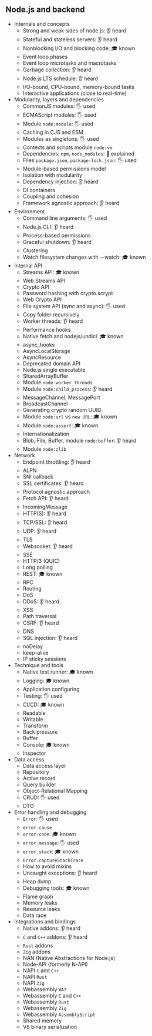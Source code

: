 ## Node.js and backend

- Internals and concepts
  - Strong and weak sides of node.js: 👂 heard
  - Stateful and stateless servers: 👂 heard
  - Nonblocking I/O and blocking code: 🎓 known
  - Event loop phases
  - Event loop microtasks and macrotasks
  - Garbage collection: 👂 heard
  - Node.js LTS schedule: 👂 heard
  - I/O-bound, CPU-bound, memory-bound tasks
  - Interactive applications (close to real-time)
- Modularity, layers and dependencies
  - CommonJS modules: 🖐️ used
  - ECMAScript modules: 🖐️ used
  - Module `node:module`: 🖐️ used
  - Caching in CJS and ESM
  - Modules as singletons: 🖐️ used
  - Contexts and scripts module `node:vm`
  - Dependencies: `npm`, `node_modules`: 🙋 explained
  - Files `package.json`, `package-lock.json`: 🖐️ used
  - Module-based permissions model
  - Isolation with modularity
  - Dependency injection: 👂 heard
  - DI containers
  - Coupling and cohesion
  - Framework agnostic approach: 👂 heard
- Environment
  - Command line arguments: 🖐️ used
  - Node.js CLI: 👂 heard
  - Process-based permissions
  - Graceful shutdown: 👂 heard
  - Clustering
  - Watch filesystem changes with --watch: 🎓 known
- Internal API
  - Streams API: 🎓 known
  - Web Streams API
  - Crypto API
  - Password hashing with crypto.scrypt
  - Web Crypto API
  - File system API (sync and async): 🖐️ used
  - Copy folder recursively
  - Worker threads: 👂 heard
  - Performance hooks
  - Native fetch and nodejs/undici: 🎓 known
  - async_hooks
  - AsyncLocalStorage
  - AsyncResource
  - Deprecated domain API
  - Node.js single executable
  - SharedArrayBuffer
  - Module `node:worker_threads`
  - Module `node:child_process`: 👂 heard
  - MessageChannel, MessagePort
  - BroadcastChannel
  - Generating crypto random UUID
  - Module `node:url` vs `new URL`: 🎓 known
  - Module `node:assert`: 🎓 known
  - Internationalization
  - Blob, File, Buffer, module `node:buffer`: 👂 heard
  - Module `node:zlib`
- Network
  - Endpoint throttling: 👂 heard
  - ALPN
  - SNI callback
  - SSL certificates: 👂 heard
  - Protocol agnostic approach
  - Fetch API: 👂 heard
  - IncomingMessage
  - HTTP(S): 👂 heard
  - TCP/SSL: 👂 heard
  - UDP: 👂 heard
  - TLS
  - Websocket: 👂 heard
  - SSE
  - HTTP/3 (QUIC)
  - Long polling
  - REST: 🎓 known
  - RPC
  - Routing
  - DoS
  - DDoS: 👂 heard
  - XSS
  - Path traversal
  - CSRF: 👂 heard
  - DNS
  - SQL injection: 👂 heard
  - noDelay
  - keep-alive
  - IP sticky sessions
- Technique and tools
  - Native test runner: 🎓 known
  - Logging: 🎓 known
  - Application configuring
  - Testing: 🖐️ used
  - CI/CD: 🎓 known
  - Readable
  - Writable
  - Transform
  - Back pressure
  - Buffer
  - Console: 🎓 known
  - Inspector
- Data access
  - Data access layer
  - Repository
  - Active record
  - Query builder
  - Object-Relational Mapping
  - CRUD: 🖐️ used
  - DTO
- Error handling and debugging
  - `Error`: 🖐️ used
  - `error.cause`
  - `error.code`: 🎓 known
  - `error.message`: 🖐️ used
  - `error.stack`: 🎓 known
  - `Error.captureStackTrace`
  - How to avoid mixins
  - Uncaught exceptions: 👂 heard
  - Heap dump
  - Debugging tools: 🎓 known
  - Flame graph
  - Memory leaks
  - Resource leaks
  - Data race
- Integrations and bindings
  - Native addons: 👂 heard
  - `C` and `C++` addons: 👂 heard
  - `Rust` addons
  - `Zig` addons
  - NAN (Native Abstractions for Node.js)
  - Node-API (formerly N-API)
  - NAPI `C` and `C++`
  - NAPI `Rust`
  - NAPI `Zig`
  - Webassembly `WAT`
  - Webassembly `C` and `C++`
  - Webassembly `Rust`
  - Webassembly `Zig`
  - Webassembly `AssemblyScript`
  - Shared memory
  - V8 binary serialization
